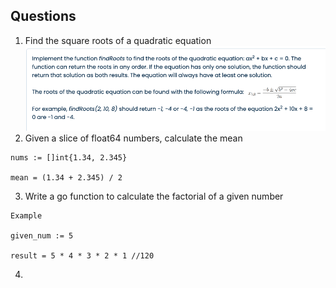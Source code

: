 ## Questions

1) Find the square roots of a quadratic equation
![Screenshot 2023-09-12 at 5.20.12 PM.png](docs%2Fimages%2FScreenshot%202023-09-12%20at%205.20.12%20PM.png)
2) Given a slice of float64 numbers, calculate the mean
```text
nums := []int{1.34, 2.345}

mean = (1.34 + 2.345) / 2
```

3) Write a go function to calculate the factorial of a given number
```text
Example

given_num := 5

result = 5 * 4 * 3 * 2 * 1 //120
```

4)